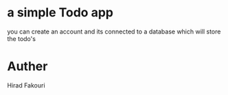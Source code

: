 # a simple Todo app 
you can create an account and its connected to a database which will store the todo's

# Auther
Hirad Fakouri

